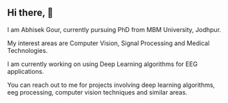## Hi there, 👋

I am Abhisek Gour, currently pursuing PhD from MBM University, Jodhpur.

My interest areas are Computer Vision, Signal Processing and Medical Technologies. 

I am currently working on using Deep Learning algorithms for EEG applications. 

You can reach out to me for projects involving deep learning algorithms, eeg processing, computer vision techniques and similar areas. 

<!--
**abhisekmbm/abhisekmbm** is a ✨ _special_ ✨ repository because its `README.md` (this file) appears on your GitHub profile.

Here are some ideas to get you started:

- 🔭 I’m currently working on ...
- 🌱 I’m currently learning ...
- 👯 I’m looking to collaborate on ...
- 🤔 I’m looking for help with ...
- 💬 Ask me about ...
- 📫 How to reach me: ...
- 😄 Pronouns: ...
- ⚡ Fun fact: ...
-->
